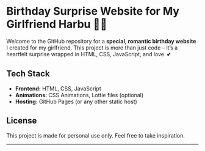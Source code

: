 # Birthday Surprise Website for My Girlfriend Harbu 🎂🎁

Welcome to the GitHub repository for a **special, romantic birthday website** I created for my girlfriend. This project is more than just code – it’s a heartfelt surprise wrapped in HTML, CSS, JavaScript, and love. 💕

##  Tech Stack

- **Frontend:** HTML, CSS, JavaScript
- **Animations:** CSS Animations, Lottie files (optional)
- **Hosting:** GitHub Pages (or any other static host)

##  License

This project is made for personal use only. Feel free to take inspiration.

---


